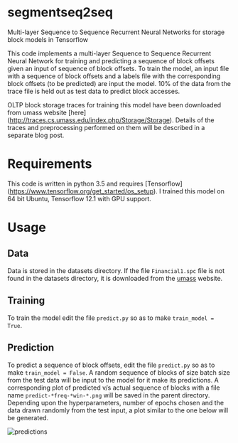 # segmentseq2seq
Multi-layer Sequence to Sequence Recurrent Neural Networks for storage block models in Tensorflow

This code implements a multi-layer Sequence to Sequence Recurrent Neural Network for training and predicting a sequence of block offsets given an input of sequence of block offsets. To train the model, an input file with a sequence of block offsets and a labels file with the corresponding block offsets (to be predicted) are input the model. 10% of the data from the trace file is held out as test data to predict block accesses.

OLTP block storage traces for training this model have been downloaded from umass website [here] (http://traces.cs.umass.edu/index.php/Storage/Storage). Details of the traces and preprocessing performed on them will be described in a separate blog post. 

# Requirements
This code is written in python 3.5 and requires [Tensorflow] (https://www.tensorflow.org/get_started/os_setup). I trained this model on 64 bit Ubuntu, Tensorflow 12.1 with GPU support. 

# Usage
## Data
Data is stored in the datasets directory. If the file `Financial1.spc` file is not found in the datasets directory, it is downloaded from the [umass](http://skuld.cs.umass.edu/traces/storage/Financial1.spc.bz2) website.

## Training
To train the model edit the file `predict.py` so as to make `train_model = True`. 

## Prediction
To predict a sequence of block offsets, edit the file `predict.py` so as to make `train_model = False`. A random sequence of blocks of size batch size from the test data will be input to the model for it make its predictions. A corresponding plot of predicted v/s actual sequence of blocks with a file name `predict-*freq-*win-*.png` will be saved in the parent directory. Depending upon the hyperparameters, number of epochs chosen and the data drawn randomly from the test input, a plot similar to the one below will be generated.

![predictions](https://raw.githubusercontent.com/pponnada/segmentseq2seq/plots/predict-1024freq-5win-64.png)



